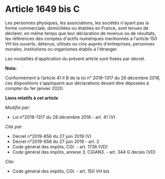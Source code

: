 # Article 1649 bis C

Les personnes physiques, les associations, les sociétés n'ayant pas la forme commerciale, domiciliées ou établies en France,
sont tenues de déclarer, en même temps que leur déclaration de revenus ou de résultats, les références des comptes d'actifs
numériques mentionnés à l'article 150 VH bis ouverts, détenus, utilisés ou clos auprès d'entreprises, personnes morales,
institutions ou organismes établis à l'étranger. 

Les modalités d'application du présent article sont fixées par décret.

**Nota:**

Conformément à l’article 41 II B de la loi n° 2018-1317 du 28 décembre 2018, ces dispositions s'appliquent aux déclarations
devant être déposées à compter du 1er janvier 2020.

**Liens relatifs à cet article**

_Modifié par_:

  - Loi n°2018-1317 du 28 décembre 2018 - art. 41 (V)

_Cité par_:

  - Décret n°2019-656 du 27 juin 2019 (V)
  - Décret n°2019-656 du 27 juin 2019 - art. 2
  - Code général des impôts, CGI. - art. 1736 (VD)
  - Code général des impôts, annexe 3, CGIAN3. - art. 344 G decies (VD)

_Cite_:

  - Code général des impôts, CGI. - art. 150 VH bis
